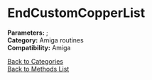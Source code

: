 # EndCustomCopperList

**Parameters:** ;  
**Category:** Amiga routines  
**Compatibility:** Amiga  


[Back to Categories](../categories/amiga_routines.md)  
[Back to Methods List](../../SUMMARY.md)
